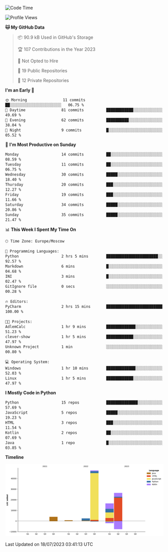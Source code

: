 <!--START_SECTION:waka-->
![Code Time](http://img.shields.io/badge/Code%20Time-112%20hrs%2023%20mins-blue)

![Profile Views](http://img.shields.io/badge/Profile%20Views-0-blue)

**🐱 My GitHub Data** 

> 📦 90.9 kB Used in GitHub's Storage 
 > 
> 🏆 107 Contributions in the Year 2023
 > 
> 🚫 Not Opted to Hire
 > 
> 📜 19 Public Repositories 
 > 
> 🔑 12 Private Repositories 
 > 
**I'm an Early 🐤** 

```text
🌞 Morning                11 commits          ██░░░░░░░░░░░░░░░░░░░░░░░   06.75 % 
🌆 Daytime                81 commits          ████████████░░░░░░░░░░░░░   49.69 % 
🌃 Evening                62 commits          ██████████░░░░░░░░░░░░░░░   38.04 % 
🌙 Night                  9 commits           █░░░░░░░░░░░░░░░░░░░░░░░░   05.52 % 
```
📅 **I'm Most Productive on Sunday** 

```text
Monday                   14 commits          ██░░░░░░░░░░░░░░░░░░░░░░░   08.59 % 
Tuesday                  11 commits          ██░░░░░░░░░░░░░░░░░░░░░░░   06.75 % 
Wednesday                30 commits          █████░░░░░░░░░░░░░░░░░░░░   18.40 % 
Thursday                 20 commits          ███░░░░░░░░░░░░░░░░░░░░░░   12.27 % 
Friday                   19 commits          ███░░░░░░░░░░░░░░░░░░░░░░   11.66 % 
Saturday                 34 commits          █████░░░░░░░░░░░░░░░░░░░░   20.86 % 
Sunday                   35 commits          █████░░░░░░░░░░░░░░░░░░░░   21.47 % 
```


📊 **This Week I Spent My Time On** 

```text
🕑︎ Time Zone: Europe/Moscow

💬 Programming Languages: 
Python                   2 hrs 5 mins        ███████████████████████░░   92.57 % 
Markdown                 6 mins              █░░░░░░░░░░░░░░░░░░░░░░░░   04.68 % 
INI                      3 mins              █░░░░░░░░░░░░░░░░░░░░░░░░   02.47 % 
GitIgnore file           0 secs              ░░░░░░░░░░░░░░░░░░░░░░░░░   00.28 % 

🔥 Editors: 
PyCharm                  2 hrs 15 mins       █████████████████████████   100.00 % 

🐱‍💻 Projects: 
AdlemCalc                1 hr 9 mins         █████████████░░░░░░░░░░░░   51.23 % 
clever-show              1 hr 5 mins         ████████████░░░░░░░░░░░░░   47.97 % 
Unknown Project          1 min               ░░░░░░░░░░░░░░░░░░░░░░░░░   00.80 % 

💻 Operating System: 
Windows                  1 hr 10 mins        █████████████░░░░░░░░░░░░   52.03 % 
Linux                    1 hr 5 mins         ████████████░░░░░░░░░░░░░   47.97 % 
```

**I Mostly Code in Python** 

```text
Python                   15 repos            ██████████████░░░░░░░░░░░   57.69 % 
JavaScript               5 repos             █████░░░░░░░░░░░░░░░░░░░░   19.23 % 
HTML                     3 repos             ███░░░░░░░░░░░░░░░░░░░░░░   11.54 % 
Kotlin                   2 repos             ██░░░░░░░░░░░░░░░░░░░░░░░   07.69 % 
Java                     1 repo              █░░░░░░░░░░░░░░░░░░░░░░░░   03.85 % 
```



**Timeline**

![Lines of Code chart](https://raw.githubusercontent.com/Adlemex/Adlemex/main/assets/bar_graph.png)


 Last Updated on 18/07/2023 03:41:13 UTC
<!--END_SECTION:waka-->
